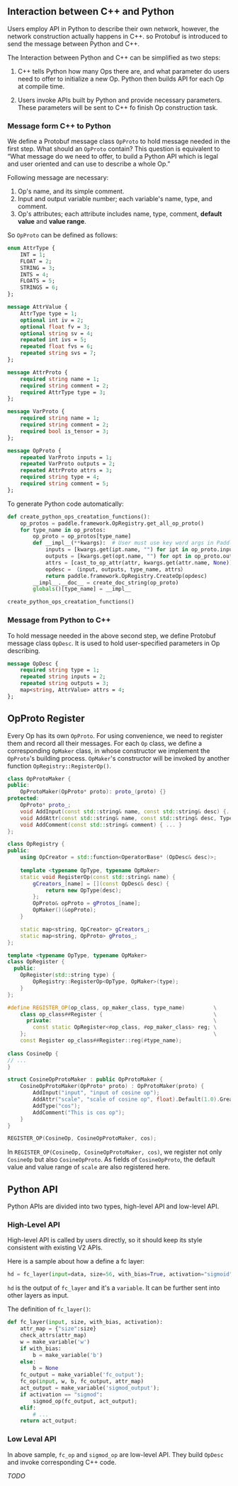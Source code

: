 ## Interaction between C++ and Python

Users employ API in Python to describe their own network, however, the network construction actually happens in C++. so Protobuf is introduced to send the message between Python and C++. 

The Interaction between Python and C++ can be simplified as two steps:

1. C++ tells Python how many Ops there are, and what parameter do users need to offer to initialize a new Op. Python then builds API for each Op at compile time.

2. Users invoke APIs built by Python and provide necessary parameters. These parameters will be sent to C++ fo finish Op construction task.

### Message form C++ to Python

We define a Protobuf message class `OpProto` to hold message needed in the first step. What should an `OpProto` contain? This question is equivalent to “What message do we need to offer, to build a Python API which is legal and user oriented and can use to describe a whole Op.”

Following message are necessary:

1. Op's name, and its simple comment.
2. Input and output variable number; each variable's name, type, and comment.
3. Op's attributes; each attribute includes name, type, comment, **default value** and **value range**.

So `OpProto` can be defined as follows:

```proto
enum AttrType {
	INT = 1;
	FLOAT = 2;
	STRING = 3;
	INTS = 4;
	FLOATS = 5;
	STRINGS = 6;
};

message AttrValue {
	AttrType type = 1;
	optional int iv = 2;
	optional float fv = 3;
	optional string sv = 4;
	repeated int ivs = 5;
	repeated float fvs = 6;
	repeated string svs = 7;
};

message AttrProto {
	required string name = 1;
	required string comment = 2;
	required AttrType type = 3;
};

message VarProto {
	required string name = 1;
	required string comment = 2;
	required bool is_tensor = 3;
};

message OpProto {
	repeated VarProto inputs = 1;
	repeated VarProto outputs = 2;
	repeated AttrProto attrs = 3;
	required string type = 4;
	required string comment = 5;
};
```

To generate Python code automatically:

```python 
def create_python_ops_creatation_functions():
	op_protos = paddle.framework.OpRegistry.get_all_op_proto()
	for type_name in op_protos:
		op_proto = op_protos[type_name]
		def __impl__(**kwargs):  # User must use key word args in Paddle API
			inputs = [kwargs.get(ipt.name, "") for ipt in op_proto.inputs]
			outputs = [kwargs.get(opt.name, "") for opt in op_proto.outputs]
			attrs = [cast_to_op_attr(attr, kwargs.get(attr.name, None)) for attr in op_proto.attrs]
			opdesc = （input, outputs, type_name, attrs）
			return paddle.framework.OpRegistry.CreateOp(opdesc)
		__impl__.__doc__ = create_doc_string(op_proto)
		globals()[type_name] = __impl__

create_python_ops_creatation_functions()
```

### Message from Python to C++

To hold message needed in the above second step, we define Protobuf message class `OpDesc`. It is used to hold user-specified parameters in Op describing.

```proto
message OpDesc {
	required string type = 1;	
	repeated string inputs = 2;
	repeated string outputs = 3;
	map<string, AttrValue> attrs = 4;
};
```

## OpProto Register

Every Op has its own `OpProto`. For using convenience, we need to register them and record all their messages. For each `Op` class, we define a corresponding `OpMaker` class, in whose constructor we implement the `OpProto`'s building process. `OpMaker`'s constructor will be invoked by another function `OpRegistry::RegisterOp()`.

```cpp
class OpProtoMaker {
public:
	OpProtoMaker(OpProto* proto): proto_(proto) {}
protected:
	OpProto* proto_;
	void AddInput(const std::string& name, const std::string& desc) {...}
	void AddAttr(const std::string& name, const std::string& desc, TypeId type) {...}
	void AddComment(const std::string& comment) { ... }
};

class OpRegistry {
public:
	using OpCreator = std::function<OperatorBase* (OpDesc& desc)>;
	
	template <typename OpType, typename OpMaker>
	static void RegisterOp(const std::string& name) {
		gCreators_[name] = [](const OpDesc& desc) {
			return new OpType(desc);
		};
		OpProto& opProto = gProtos_[name];
		OpMaker()(&opProto);
	}

	static map<string, OpCreator> gCreators_;
	static map<string, OpProto> gProtos_;
};

template <typename OpType, typename OpMaker>
class OpRegister {
  public:
    OpRegister(std::string type) {
        OpRegistry::RegisterOp<OpType, OpMaker>(type);
    }
};

#define REGISTER_OP(op_class, op_maker_class, type_name)         \
    class op_class##Register {                                   \
      private:                                                   \
        const static OpRegister<#op_class, #op_maker_class> reg; \
    };                                                           \
    const Register op_class##Register::reg(#type_name);
    
class CosineOp {
// ...
}

struct CosineOpProtoMaker : public OpProtoMaker {
	CosineOpProtoMaker(OpProto* proto) : OpProtoMaker(proto) {
		AddInput("input", "input of cosine op");
		AddAttr("scale", "scale of cosine op", float).Default(1.0).GreaterThan(0.0);
		AddType("cos");
		AddComment("This is cos op");
	}
}

REGISTER_OP(CosineOp, CosineOpProtoMaker, cos);
```

In `REGISTER_OP(CosineOp, CosineOpProtoMaker, cos)`, we register not only `CosineOp` but also `CosineOpProto`. As fields of `CosineOpProto`, the default value and value range of `scale` are also registered here. 

## Python API

Python  APIs are divided into two types, high-level API and low-level API.

### High-Level API

High-level API is called by users directly, so it should keep its style consistent with existing V2 APIs.

Here is a sample about how a define a fc layer:

```python
hd = fc_layer(input=data, size=56, with_bias=True, activation="sigmoid");
```

`hd` is the output of `fc_layer` and it's a `variable`. It can be further sent into other layers as input.

The definition of `fc_layer()`:

```python
def fc_layer(input, size, with_bias, activation):
	attr_map = {"size":size}
	check_attrs(attr_map)
	w = make_variable('w')
	if with_bias:
		b = make_variable('b')
	else:
		b = None
	fc_output = make_variable('fc_output');
	fc_op(input, w, b, fc_output, attr_map)
	act_output = make_variable('sigmod_output');
	if activation == "sigmod":
		sigmod_op(fc_output, act_output);
	elif:
		# ...
	return act_output;
``` 

### Low Leval API

In above sample, `fc_op` and `sigmod_op` are low-level API. They build `OpDesc` and invoke corresponding C++ code.

*TODO*
